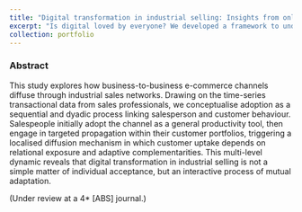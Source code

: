 ```yaml
---
title: "Digital transformation in industrial selling: Insights from online channel adoption"
excerpt: "Is digital loved by everyone? We developed a framework to understand the online channel adopting by frontline sales professionals."
collection: portfolio
---
```


### Abstract

This study explores how business-to-business e-commerce channels diffuse through industrial sales networks. Drawing on the time-series transactional data from sales professionals, we conceptualise adoption as a sequential and dyadic process linking salesperson and customer behaviour. Salespeople initially adopt the channel as a general productivity tool, then engage in targeted propagation within their customer portfolios, triggering a localised diffusion mechanism in which customer uptake depends on relational exposure and adaptive complementarities. This multi-level dynamic reveals that digital transformation in industrial selling is not a simple matter of individual acceptance, but an interactive process of mutual adaptation.

(Under review at a 4* [ABS] journal.)
